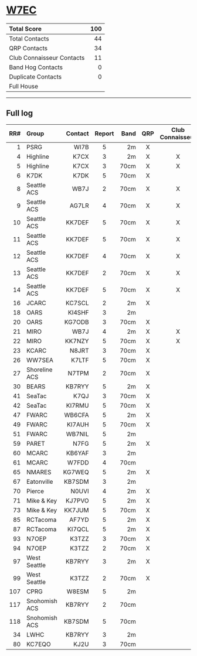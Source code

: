 # [W7EC](https://www.qrz.com/db/W7EC)

| Total Score               |   100 |
|:--------------------------|------:|
| Total Contacts            |    44 |
| QRP Contacts              |    34 |
| Club Connaisseur Contacts |    11 |
| Band Hog Contacts         |     0 |
| Duplicate Contacts        |     0 |
| Full House                |       |

---

## Full log

|   RR# | Group         |   Contact |  Report  |   Band |  QRP  |  Club Connaisseur  |  Band Hog  |   QSO Score |
|------:|:--------------|----------:|:--------:|-------:|:-----:|:------------------:|:----------:|------------:|
|     1 | PSRG          |      WI7B |    5     |     2m |   X   |                    |            |           2 |
|     4 | Highline      |      K7CX |    3     |     2m |   X   |         X          |            |           4 |
|     5 | Highline      |      K7CX |    3     |   70cm |   X   |         X          |            |           4 |
|     6 | K7DK          |      K7DK |    5     |   70cm |   X   |                    |            |           2 |
|     8 | Seattle ACS   |      WB7J |    2     |   70cm |   X   |         X          |            |           4 |
|     9 | Seattle ACS   |     AG7LR |    4     |   70cm |   X   |         X          |            |           4 |
|    10 | Seattle ACS   |    KK7DEF |    5     |   70cm |   X   |         X          |            |           4 |
|    11 | Seattle ACS   |    KK7DEF |    5     |   70cm |   X   |         X          |            |           4 |
|    12 | Seattle ACS   |    KK7DEF |    4     |   70cm |   X   |         X          |            |           4 |
|    13 | Seattle ACS   |    KK7DEF |    2     |   70cm |   X   |         X          |            |           4 |
|    14 | Seattle ACS   |    KK7DEF |    5     |   70cm |   X   |         X          |            |           4 |
|    16 | JCARC         |    KC7SCL |    2     |     2m |   X   |                    |            |           2 |
|    18 | OARS          |    KI4SHF |    3     |     2m |       |                    |            |           1 |
|    20 | OARS          |    KG7ODB |    3     |   70cm |   X   |                    |            |           2 |
|    21 | MIRO          |      WB7J |    4     |     2m |   X   |         X          |            |           4 |
|    22 | MIRO          |    KK7NZY |    5     |   70cm |   X   |         X          |            |           4 |
|    23 | KCARC         |     N8JRT |    3     |   70cm |   X   |                    |            |           2 |
|    26 | WW7SEA        |     K7LTF |    5     |   70cm |   X   |                    |            |           2 |
|    27 | Shoreline ACS |     N7TPM |    2     |   70cm |   X   |                    |            |           2 |
|    30 | BEARS         |    KB7RYY |    5     |     2m |   X   |                    |            |           2 |
|    41 | SeaTac        |      K7QJ |    3     |   70cm |   X   |                    |            |           2 |
|    42 | SeaTac        |    KI7RMU |    5     |   70cm |   X   |                    |            |           2 |
|    47 | FWARC         |    WB6CFA |    5     |     2m |   X   |                    |            |           2 |
|    49 | FWARC         |    KI7AUH |    5     |   70cm |   X   |                    |            |           2 |
|    51 | FWARC         |    WB7NIL |    5     |     2m |       |                    |            |           1 |
|    59 | PARET         |      N7FG |    5     |     2m |   X   |                    |            |           2 |
|    60 | MCARC         |    KB6YAF |    3     |     2m |       |                    |            |           1 |
|    61 | MCARC         |     W7FDD |    4     |   70cm |       |                    |            |           1 |
|    65 | NMARES        |    KG7WEQ |    5     |     2m |   X   |                    |            |           2 |
|    67 | Eatonville    |    KB7SDM |    3     |     2m |       |                    |            |           1 |
|    70 | Pierce        |     N0UVI |    4     |     2m |   X   |                    |            |           2 |
|    71 | Mike & Key    |    KJ7PVO |    5     |     2m |   X   |                    |            |           2 |
|    73 | Mike & Key    |    KK7JUM |    5     |   70cm |   X   |                    |            |           2 |
|    85 | RCTacoma      |     AF7YD |    5     |     2m |   X   |                    |            |           2 |
|    87 | RCTacoma      |    KI7QCL |    5     |     2m |   X   |                    |            |           2 |
|    93 | N7OEP         |     K3TZZ |    3     |   70cm |   X   |                    |            |           2 |
|    94 | N7OEP         |     K3TZZ |    2     |   70cm |   X   |                    |            |           2 |
|    97 | West Seattle  |    KB7RYY |    3     |     2m |   X   |                    |            |           2 |
|    99 | West Seattle  |     K3TZZ |    2     |   70cm |   X   |                    |            |           2 |
|   107 | CPRG          |     W8ESM |    5     |     2m |       |                    |            |           1 |
|   117 | Snohomish ACS |    KB7RYY |    2     |   70cm |       |                    |            |           1 |
|   118 | Snohomish ACS |    KB7SDM |    5     |   70cm |       |                    |            |           1 |
|    34 | LWHC          |    KB7RYY |    3     |     2m |       |                    |            |           1 |
|    80 | KC7EQO        |      KJ2U |    3     |   70cm |       |                    |            |           1 |